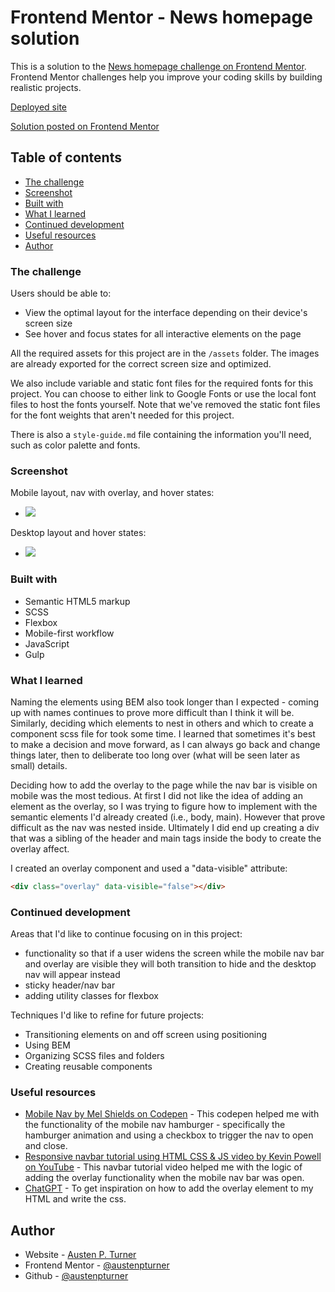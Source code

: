 # Frontend Mentor - News homepage solution

This is a solution to the [News homepage challenge on Frontend Mentor](https://www.frontendmentor.io/challenges/news-homepage-H6SWTa1MFl). Frontend Mentor challenges help you improve your coding skills by building realistic projects.

[Deployed site](https://news-homepage-demo.pages.dev/)

[Solution posted on Frontend Mentor](https://www.frontendmentor.io/solutions/news-homepage-built-with-html-scss-and-js-using-flexbox-MGHuni2yJK)

## Table of contents

- [The challenge](#the-challenge)
- [Screenshot](#screenshot)
- [Built with](#built-with)
- [What I learned](#what-i-learned)
- [Continued development](#continued-development)
- [Useful resources](#useful-resources)
- [Author](#author)

### The challenge

Users should be able to:

- View the optimal layout for the interface depending on their device's screen size
- See hover and focus states for all interactive elements on the page

All the required assets for this project are in the `/assets` folder. The images are already exported for the correct screen size and optimized.

We also include variable and static font files for the required fonts for this project. You can choose to either link to Google Fonts or use the local font files to host the fonts yourself. Note that we've removed the static font files for the font weights that aren't needed for this project.

There is also a `style-guide.md` file containing the information you'll need, such as color palette and fonts.

### Screenshot

Mobile layout, nav with overlay, and hover states:

- ![](./assets/videos/Newshomepage.gif)

Desktop layout and hover states:

- ![](./assets/videos/Newshomepagemobile.gif)

### Built with

- Semantic HTML5 markup
- SCSS
- Flexbox
- Mobile-first workflow
- JavaScript
- Gulp

### What I learned

Naming the elements using BEM also took longer than I expected - coming up with names continues to prove more difficult than I think it will be. Similarly, deciding which elements to nest in others and which to create a component scss file for took some time. I learned that sometimes it's best to make a decision and move forward, as I can always go back and change things later, then to deliberate too long over (what will be seen later as small) details.

Deciding how to add the overlay to the page while the nav bar is visible on mobile was the most tedious. At first I did not like the idea of adding an element as the overlay, so I was trying to figure how to implement with the semantic elements I'd already created (i.e., body, main). However that prove difficult as the nav was nested inside. Ultimately I did end up creating a div that was a sibling of the header and main tags inside the body to create the overlay affect.

I created an overlay component and used a "data-visible" attribute:

```html
<div class="overlay" data-visible="false"></div>
```

### Continued development

Areas that I'd like to continue focusing on in this project:

- functionality so that if a user widens the screen while the mobile nav bar and overlay are visible they will both transition to hide and the desktop nav will appear instead
- sticky header/nav bar
- adding utility classes for flexbox

Techniques I'd like to refine for future projects:

- Transitioning elements on and off screen using positioning
- Using BEM
- Organizing SCSS files and folders
- Creating reusable components

### Useful resources

- [Mobile Nav by Mel Shields on Codepen](https://codepen.io/shieldsma91/pen/zLpbLX) - This codepen helped me with the functionality of the mobile nav hamburger - specifically the hamburger animation and using a checkbox to trigger the nav to open and close.
- [Responsive navbar tutorial using HTML CSS & JS video by Kevin Powell on YouTube](https://www.youtube.com/watch?v=HbBMp6yUXO0&t=2482s) - This navbar tutorial video helped me with the logic of adding the overlay functionality when the mobile nav bar was open.
- [ChatGPT](https://chat.openai.com/c/4bff9774-b740-46d1-b9d0-f17637513221) - To get inspiration on how to add the overlay element to my HTML and write the css.

## Author

- Website - [Austen P. Turner](https://austenpturner.github.io/portfolio/)
- Frontend Mentor - [@austenpturner](https://www.frontendmentor.io/profile/austenpturner)
- Github - [@austenpturner](https://github.com/austenpturner)

